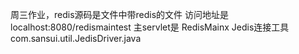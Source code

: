 周三作业，redis源码是文件中带redis的文件
访问地址是 localhost:8080/redismaintest
主servlet是 RedisMainx
Jedis连接工具 com.sansui.util.JedisDriver.java